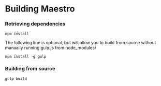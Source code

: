 # Building Maestro

### Retrieving dependencies
    npm install

The following line is optional, but will allow you to build from source without
manually running gulp.js from node_modules/

    npm install -g gulp

### Building from source
    gulp build
